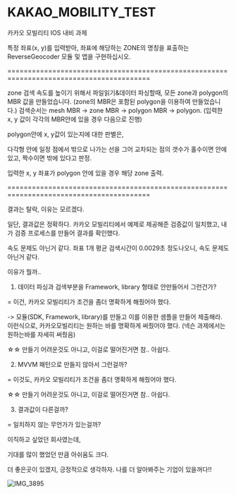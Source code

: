 # KAKAO_MOBILITY_TEST


카카오 모빌리티 IOS 내비 과제

특정 좌표(x, y)를 입력받아, 좌표에 해당하는 ZONE의 명칭을 표출하는 ReverseGeocoder 모듈 및 앱을 구현하십시오.

=========================================================================================

zone 검색 속도를 높이기 위해서
파일읽기&데이터 파싱할때, 모든 zone과 polygon의 MBR 값을 만들었습니다. (zone의 MBR은 포함된 polygon을 이용하여 만들었습니다.)
검색순서는 mesh MBR -> zone MBR -> polygon MBR -> polygon. (입력한 x, y 값이 각각의 MBR안에 있을 경우 다음으로 진행)

polygon안에 x, y값이 있는지에 대한 판별은,

다각형 안에 일정 점에서 밖으로 나가는 선을 그어
교차되는 점의 갯수가 홀수이면 안에 있고,
짝수이면 밖에 있다고 판정.

입력한 x, y 좌표가 polygon 안에 있을 경우 해당 zone 출력.

=========================================================================================

결과는 탈락, 이유는 모르겠다. 


일단, 결과값은 정확하다.
카카오 모빌리티에서 예제로 제공해준 검증값이 일치했고, 내가 검증 프로세스를 만들어 결과를 확인했다.

속도 문제도 아닌거 같다.
좌표 1개 평균 검색시간이 0.0029초 정도나오니, 속도 문제도 아닌거 같다.


이유가 뭘까.. 


1. 데이터 파싱과 검색부분을 Framework, library 형태로 안만들어서 그런건가?

= 이건, 카카오 모빌리티가 조건을 좀더 명확하게 해줬어야 했다.

 -> 모듈(SDK, Framework, library)를 만들고 이를 이용한 샘플을 만들어 제출해라.  이런식으로, 카카오모빌리티는 원하는 바를 명확하게 써줬어야 했다.
(넥슨 과제에서는 원하는바를 자세히 써줬음)
    
☆☆ 만들기 어려운것도 아니고, 이걸로 떨어진거면 참.. 아쉽다.



2. MVVM 패턴으로 만들지 않아서 그런걸까?

= 이것도, 카카오 모빌리티가 조건을 좀더 명확하게 해줬어야 했다.

☆☆ 만들기 어려운것도 아니고, 이걸로 떨어진거면 참.. 아쉽다.


3. 결과값이 다른걸까?

= 일치하지 않는 무언가가 있는걸까?



이직하고 싶었던 회사였는데, 

기대를 많이 했었던 만큼 아쉬움도 크다.

더 좋은곳이 있겠지, 긍정적으로 생각하자. 나를 더 알아봐주는 기업이 있을꺼다!!  



![IMG_3895](https://user-images.githubusercontent.com/5820255/74238177-9a35ea80-4d18-11ea-8563-16a9f7941a17.PNG)
